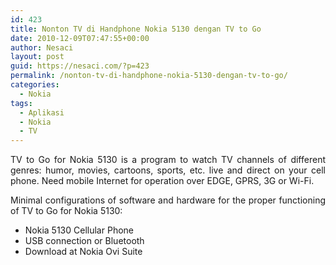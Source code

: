 ```yaml
---
id: 423
title: Nonton TV di Handphone Nokia 5130 dengan TV to Go
date: 2010-12-09T07:47:55+00:00
author: Nesaci
layout: post
guid: https://nesaci.com/?p=423
permalink: /nonton-tv-di-handphone-nokia-5130-dengan-tv-to-go/
categories:
  - Nokia
tags:
  - Aplikasi
  - Nokia
  - TV
---
```

<p style="text-align: justify;">
  TV to Go for Nokia 5130 is a program to watch TV channels of different genres: humor, movies, cartoons, sports, etc. live and direct on your cell phone. Need mobile Internet for operation over EDGE, GPRS, 3G or Wi-Fi.
</p>

<p style="text-align: justify;">
  Minimal configurations of software and hardware for the proper functioning of TV to Go for Nokia 5130:
</p>

  * Nokia 5130 Cellular Phone
  * USB connection or Bluetooth
  * Download at Nokia Ovi Suite